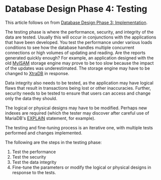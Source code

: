 
# Database Design Phase 4: Testing

This article follows on from [Database Design Phase 3: Implementation](database-design-phase-3-implementation.md).


The testing phase is where the performance, security, and integrity of the data are tested. Usually this will occur in conjunctions with the applications that have been developed. You test the performance under various loads conditions to see how the database handles multiple concurrent connections or high volumes of updating and reading. Are the reports generated quickly enough? For example, an application designed with the old [MyISAM](../../../../../../server/reference/storage-engines/myisam-storage-engine/myisam-system-variables.md) storage engine may prove to be too slow because the impact of the updates was underestimated. The storage engine may have to be changed to [XtraDB](../../../advanced-mariadb-articles/development-articles/quality/innodb-upgrade-tests/README.md) in response.


Data integrity also needs to be tested, as the application may have logical flaws that result in transactions being lost or other inaccuracies. Further, security needs to be tested to ensure that users can access and change only the data they should.


The logical or physical designs may have to be modified. Perhaps new indexes are required (which the tester may discover after careful use of MariaDB's [EXPLAIN](../../../advanced-mariadb-articles/development-articles/outdated-pages/explain-formatjson-in-mysql.md) statement, for example).


The testing and fine-tuning process is an iterative one, with multiple tests performed and changes implemented.


The following are the steps in the testing phase:


1. Test the performance
1. Test the security
1. Test the data integrity
1. Fine-tune the parameters or modify the logical or physical designs in response to the tests.

